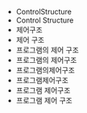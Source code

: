 - ControlStructure
- Control Structure
- 제어구조
- 제어 구조
- 프로그램의 제어 구조
- 프로그램의 제어구조
- 프로그램의제어구조
- 프로그램제어구조
- 프로그램 제어구조
- 프로그램 제어 구조
